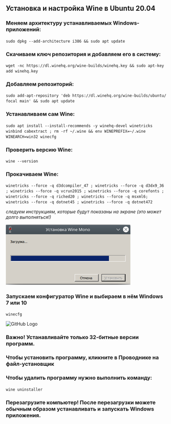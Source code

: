## Установка и настройка Wine в Ubuntu 20.04

### Меняем архитектуру устанавливаемых Windows-приложений:

`sudo dpkg --add-architecture i386 && sudo apt update`

### Скачиваем ключ репозитория и добавляем его в систему:

`wget -nc https://dl.winehq.org/wine-builds/winehq.key && sudo apt-key add winehq.key`

### Добавляем репозиторий:

`sudo add-apt-repository 'deb https://dl.winehq.org/wine-builds/ubuntu/ focal main' && sudo apt update`

### Устанавливаем сам Wine:

`sudo apt install --install-recommends -y winehq-devel winetricks winbind cabextract ; rm -rf ~/.wine && env WINEPREFIX=~/.wine WINEARCH=win32 winecfg`

### Проверить версию Wine:

`wine --version`

### Прокачиваем Wine:

`winetricks --force -q d3dcompiler_47 ; winetricks --force -q d3dx9_36 ; winetricks --force -q vcrun2015 ; winetricks --force -q corefonts ; winetricks --force -q riched20 ; winetricks --force -q msxml6; winetricks --force -q dotnet45 ; winetricks --force -q dotnet472`

*следуем инструкциям, которые будут показаны на экране (это может долго выполняться!)*

![GitHub Logo](images/wine_mono.png)

### Запускаем конфигуратор Wine и выбираем в нём Windows 7 или 10

`winecfg`

![GitHub Logo](images/winecfg.png)

### Важно! Устанавливайте только 32-битные версии программ.

### Чтобы установить программу, кликните в Проводнике на файл-установщик 

### Чтобы удалить программу нужно выполнить команду:

`wine uninstaller`

### Перезагрузите компьютер! После перезагрузки можете обычным образом устанавливать и запускать Windows приложения.











